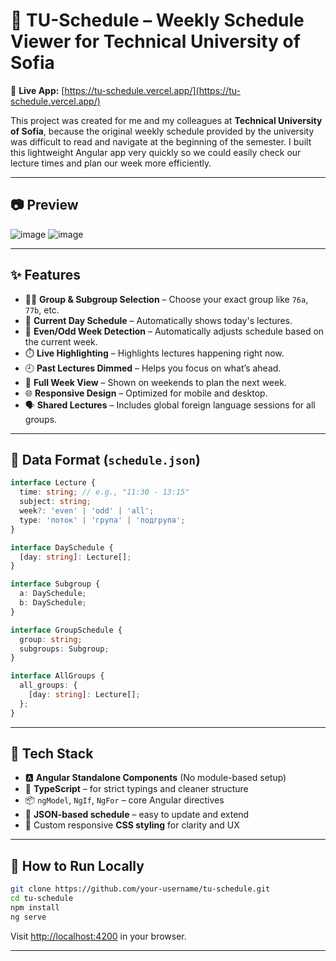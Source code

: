 # 📅 TU-Schedule – Weekly Schedule Viewer for Technical University of Sofia

🚀 **Live App:** [https://tu-schedule.vercel.app/](https://tu-schedule.vercel.app/)

This project was created for me and my colleagues at **Technical University of Sofia**, because the original weekly schedule provided by the university was difficult to read and navigate at the beginning of the semester. I built this lightweight Angular app very quickly so we could easily check our lecture times and plan our week more efficiently.

---

## 📷 Preview

![image](https://github.com/user-attachments/assets/1b24db37-3122-4aeb-9992-d7018170eea4)
![image](https://github.com/user-attachments/assets/05302b75-2b8b-4f8b-ab81-669f0f55af4b)

---

## ✨ Features

- 👨‍🎓 **Group & Subgroup Selection** – Choose your exact group like `76a`, `77b`, etc.
- 📅 **Current Day Schedule** – Automatically shows today's lectures.
- 🔄 **Even/Odd Week Detection** – Automatically adjusts schedule based on the current week.
- ⏱️ **Live Highlighting** – Highlights lectures happening right now.
- 🕘 **Past Lectures Dimmed** – Helps you focus on what’s ahead.
- 📆 **Full Week View** – Shown on weekends to plan the next week.
- 🌐 **Responsive Design** – Optimized for mobile and desktop.
- 🗣️ **Shared Lectures** – Includes global foreign language sessions for all groups.

---

## 🧠 Data Format (`schedule.json`)

```ts
interface Lecture {
  time: string; // e.g., "11:30 - 13:15"
  subject: string;
  week?: 'even' | 'odd' | 'all';
  type: 'поток' | 'група' | 'подгрупа';
}

interface DaySchedule {
  [day: string]: Lecture[];
}

interface Subgroup {
  a: DaySchedule;
  b: DaySchedule;
}

interface GroupSchedule {
  group: string;
  subgroups: Subgroup;
}

interface AllGroups {
  all_groups: {
    [day: string]: Lecture[];
  };
}
````

---

## 🧩 Tech Stack

* 🅰️ **Angular Standalone Components** (No module-based setup)
* 🧠 **TypeScript** – for strict typings and cleaner structure
* 📦 `ngModel`, `NgIf`, `NgFor` – core Angular directives
* 📄 **JSON-based schedule** – easy to update and extend
* 🎨 Custom responsive **CSS styling** for clarity and UX

---

## 🧪 How to Run Locally

```bash
git clone https://github.com/your-username/tu-schedule.git
cd tu-schedule
npm install
ng serve
```

Visit [http://localhost:4200](http://localhost:4200) in your browser.

---

